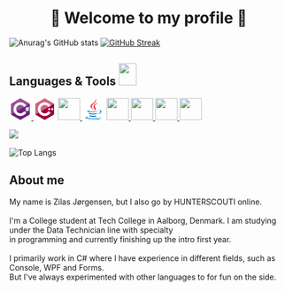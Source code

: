 <h1 align="center">👋 Welcome to my profile 👋</h1>

![Anurag's GitHub stats](https://github-readme-stats.vercel.app/api?username=HUNTERSCOUTI&show_icons=true&theme=radical)
[![GitHub Streak](https://github-readme-streak-stats.herokuapp.com?user=HUNTERSCOUTI&theme=midnight-purple&hide_border=true&currStreakLabel=E4289E&background=2B213A&fire=E4289E&sideNums=E4289E&currStreakNum=E4289E)](https://git.io/streak-stats)  

<h2>Languages & Tools <img src="https://media2.giphy.com/media/QssGEmpkyEOhBCb7e1/giphy.gif?cid=ecf05e47a0n3gi1bfqntqmob8g9aid1oyj2wr3ds3mg700bl&rid=giphy.gif" width=32px height="40"></h2>
<a href="https://www.w3schools.com/cs/" target="_blank" rel="noreferrer"> <img src="https://raw.githubusercontent.com/devicons/devicon/master/icons/csharp/csharp-original.svg" alt="csharp" width="40" height="40"/> </a>
<a href="https://www.w3schools.com/cpp/" target="_blank" rel="noreferrer"> <img src="https://raw.githubusercontent.com/devicons/devicon/master/icons/cplusplus/cplusplus-original.svg" alt="cplusplus" width="40" height="40"/></a>
<a href="https://cdn.jsdelivr.net/gh/devicons/devicon@v2.15.1/devicon.min.css" target="_blank" rel="stylesheet"> <img width="40" height="40" src="https://cdn.jsdelivr.net/gh/devicons/devicon/icons/processing/processing-original.svg" /> </a>        
<a href="https://www.java.com" target="_blank" rel="noreferrer"> <img src="https://raw.githubusercontent.com/devicons/devicon/master/icons/java/java-original.svg" alt="java" width="40" height="40"/></a>
<a href="https://cdn.jsdelivr.net/gh/devicons/devicon@v2.15.1/devicon.min.css" target="_blank" rel="stylesheet"> <img width="40" height="40" src="https://cdn.jsdelivr.net/gh/devicons/devicon/icons/html5/html5-original.svg" /> </a>
<a href="https://cdn.jsdelivr.net/gh/devicons/devicon@v2.15.1/devicon.min.css" target="_blank" rel="stylesheet"> <img width="40" height="40" src="https://cdn.jsdelivr.net/gh/devicons/devicon/icons/css3/css3-original.svg" /> </a>
<a href="https://cdn.jsdelivr.net/gh/devicons/devicon@v2.15.1/devicon.min.css" target="_blank" rel="stylesheet"> <img width="40" height="40" src="https://cdn.jsdelivr.net/gh/devicons/devicon/icons/python/python-original.svg" /> </a>
<a href="https://cdn.jsdelivr.net/gh/devicons/devicon@v2.15.1/devicon.min.css" target="_blank" rel="stylesheet"> <img width="40" height="40" src="https://cdn.jsdelivr.net/gh/devicons/devicon/icons/sqlite/sqlite-original.svg" /> </a>
          
<a href="https://cdn.jsdelivr.net/gh/devicons/devicon@v2.15.1/devicon.min.css" target="_blank" rel="stylesheet"> <img src="https://img.shields.io/badge/Unity-100000?style=for-the-badge&logo=unity&logoColor=white" /> </a>

![Top Langs](https://github-readme-stats.vercel.app/api/top-langs/?username=HUNTERSCOUTI&theme=tokyonight)

<h2>About me</h2>
<p>My name is Zilas Jørgensen, but I also go by HUNTERSCOUTI online.
<br>
<br>I'm a College student at Tech College in Aalborg, Denmark. I am studying under the Data Technician line with specialty
<br>in programming and currently finishing up the intro first year. 
<br>
<br>I primarily work in C# where I have experience in different fields, such as Console, WPF and Forms.
<br>But I've always experimented with other languages to for fun on the side.</p>



